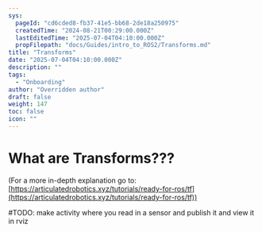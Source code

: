 ```yaml
---
sys:
  pageId: "cd6cded8-fb37-41e5-bb68-2de18a250975"
  createdTime: "2024-08-21T00:29:00.000Z"
  lastEditedTime: "2025-07-04T04:10:00.000Z"
  propFilepath: "docs/Guides/intro_to_ROS2/Transforms.md"
title: "Transforms"
date: "2025-07-04T04:10:00.000Z"
description: ""
tags:
  - "Onboarding"
author: "Overridden author"
draft: false
weight: 147
toc: false
icon: ""
---
```


# What are Transforms???

(For a more in-depth explanation go to: [https://articulatedrobotics.xyz/tutorials/ready-for-ros/tf](https://articulatedrobotics.xyz/tutorials/ready-for-ros/tf))

#TODO: make activity where you read in a sensor and publish it and view it in rviz
